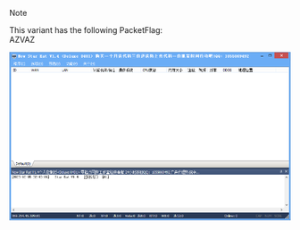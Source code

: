> [!NOTE]  
> This variant has the following PacketFlag:  
> AZVAZ  
  
![Screenshot](https://raw.githubusercontent.com/Cryakl/Ultimate-RAT-Collection/refs/heads/main/Gh0stRat/New%20Star%20Rat%201.4/Screenshot.png)
